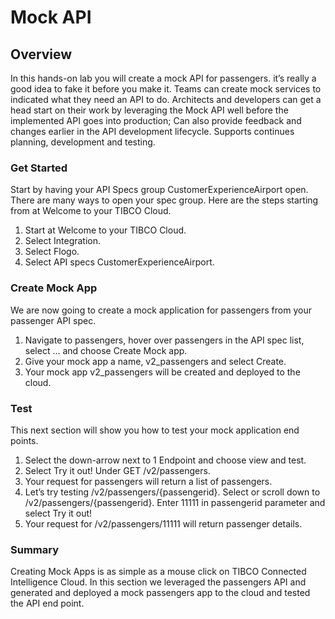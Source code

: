 # Mock API

## Overview
In this hands-on lab you will create a mock API for passengers.  it’s really a good idea to fake it before you make it.  Teams can create mock services to indicated what they need an API to do.  Architects and developers can get a head start on their work by leveraging the Mock API well before the implemented API goes into production; Can also provide feedback and changes earlier in the API development lifecycle. Supports continues planning, development and testing.

### Get Started
Start by having your API Specs group CustomerExperienceAirport open.  There are many ways to open your spec group.  Here are the steps starting from at Welcome to your TIBCO Cloud.

1)	Start at Welcome to your TIBCO Cloud.
2)	Select Integration.
3)	Select Flogo.
4)	Select API specs CustomerExperienceAirport.

### Create Mock App
We are now going to create a mock application for passengers from your passenger API spec.

1)	Navigate to passengers, hover over passengers in the API spec list, select … and choose Create Mock app.
2)	Give your mock app a name, v2_passengers and select Create.
3)	Your mock app v2_passengers will be created and deployed to the cloud.
  
### Test
This next section will show you how to test your mock application end points.

1)	Select the down-arrow next to 1 Endpoint and choose view and test.
2)	Select Try it out! Under GET /v2/passengers.
3)	Your request for passengers will return a list of passengers.
4)	Let’s try testing /v2/passengers/{passengerid}.  Select or scroll down to /v2/passengers/{passengerid}.  Enter 11111 in passengerid parameter and select Try it out!
5)	Your request for /v2/passengers/11111 will return passenger details.
  
### Summary
Creating Mock Apps is as simple as a mouse click on TIBCO Connected Intelligence Cloud.  In this section we leveraged the passengers API and generated and deployed a mock passengers app to the cloud and tested the API end point.

